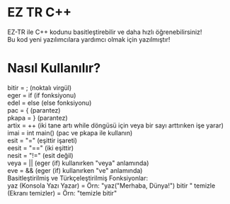 # EZ TR C++
EZ-TR ile C++ kodunu basitleştirebilir ve daha hızlı öğrenebilirsiniz!  
Bu kod yeni yazılımcılara yardımcı olmak için yazılmıştır!

# Nasıl Kullanılır?
bitir = ; (noktalı virgül)  
eger = if (if fonksiyonu)  
edel = else (else fonksiyonu)  
pac = { (parantez)  
pkapa = } (parantez)  
artix = ++ (iki tane artı while döngüsü için veya bir sayı arttırıken işe yarar)  
imai = int main() (pac ve pkapa ile kullanın)  
esit = "=" (eşittir işareti)  
eesit = "==" (iki eşittir)  
nesit = "!=" (esit değil)  
veya = || (eger (if) kullanırken "veya" anlamında)  
eve = && (eger (if) kullanırken "ve" anlamında)  
Basitleştirilmiş ve Türkçeleştirilmiş Fonksiyonlar:  
yaz (Konsola Yazı Yazar) = Örn: "yaz("Merhaba, Dünya!") bitir  "
temizle (Ekranı temizler) = Örn: "temizle bitir"
